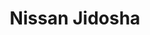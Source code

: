 ---
title: "Nissan Jidosha"
url: /san-nicolas-de-los-garza-san-nicolas-de-los-garza/nissan-jidosha/
shop: Autohaus
---